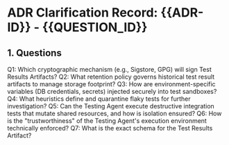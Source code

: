 # ADR Clarification Record: {{ADR-ID}} - {{QUESTION_ID}}

## 1. Questions

Q1: Which cryptographic mechanism (e.g., Sigstore, GPG) will sign Test Results Artifacts?
Q2: What retention policy governs historical test result artifacts to manage storage footprint?
Q3: How are environment-specific variables (DB credentials, secrets) injected securely into test sandboxes?
Q4: What heuristics define and quarantine flaky tests for further investigation?
Q5: Can the Testing Agent execute destructive integration tests that mutate shared resources, and how is isolation ensured?
Q6: How is the "trustworthiness" of the Testing Agent's execution environment technically enforced?
Q7: What is the exact schema for the Test Results Artifact?

